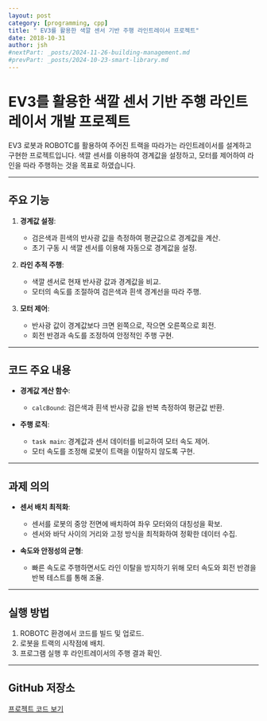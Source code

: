 ```yaml
---
layout: post
category: [programming, cpp]
title: " EV3를 활용한 색깔 센서 기반 주행 라인트레이서 프로젝트"
date: 2018-10-31
author: jsh
#nextPart: _posts/2024-11-26-building-management.md
#prevPart: _posts/2024-10-23-smart-library.md
---
```


# EV3를 활용한 색깔 센서 기반 주행 라인트레이서 개발 프로젝트

EV3 로봇과 ROBOTC를 활용하여 주어진 트랙을 따라가는 라인트레이서를 설계하고 구현한 프로젝트입니다. 색깔 센서를 이용하여 경계값을 설정하고, 모터를 제어하여 라인을 따라 주행하는 것을 목표로 하였습니다.

---

## 주요 기능

1. **경계값 설정**:
   - 검은색과 흰색의 반사광 값을 측정하여 평균값으로 경계값을 계산.
   - 초기 구동 시 색깔 센서를 이용해 자동으로 경계값을 설정.

2. **라인 추적 주행**:
   - 색깔 센서로 현재 반사광 값과 경계값을 비교.
   - 모터의 속도를 조절하여 검은색과 흰색 경계선을 따라 주행.

3. **모터 제어**:
   - 반사광 값이 경계값보다 크면 왼쪽으로, 작으면 오른쪽으로 회전.
   - 회전 반경과 속도를 조정하여 안정적인 주행 구현.

---

## 코드 주요 내용

- **경계값 계산 함수**:
  - `calcBound`: 검은색과 흰색 반사광 값을 반복 측정하여 평균값 반환.
  
- **주행 로직**:
  - `task main`: 경계값과 센서 데이터를 비교하여 모터 속도 제어.
  - 모터 속도를 조정해 로봇이 트랙을 이탈하지 않도록 구현.

---

## 과제 의의

- **센서 배치 최적화**:
  - 센서를 로봇의 중앙 전면에 배치하여 좌우 모터와의 대칭성을 확보.
  - 센서와 바닥 사이의 거리와 고정 방식을 최적화하여 정확한 데이터 수집.

- **속도와 안정성의 균형**:
  - 빠른 속도로 주행하면서도 라인 이탈을 방지하기 위해 모터 속도와 회전 반경을 반복 테스트를 통해 조율.

---

## 실행 방법

1. ROBOTC 환경에서 코드를 빌드 및 업로드.
2. 로봇을 트랙의 시작점에 배치.
3. 프로그램 실행 후 라인트레이서의 주행 결과 확인.

---

## GitHub 저장소

[프로젝트 코드 보기](https://github.com/radon99/radon99.github.io/tree/main/LineTracer)



